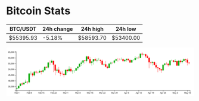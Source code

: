 # Bitcoin Stats

BTC/USDT|24h change|24h high|24h low|
|---|---|---|---|
|$55395.93|-5.18%|$58593.70|$53400.00|

<img src="./chart.svg">
